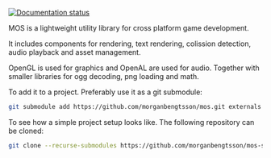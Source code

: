 [![Documentation status](https://readthedocs.org/projects/mos/badge/?version=latest)](https://readthedocs.org/projects/mos/en/latest/?badge=latest)

MOS is a lightweight utility library for cross platform game development. 

It includes components for rendering, text rendering, colission detection, audio playback and asset management.

OpenGL is used for graphics and OpenAL are used for audio. Together
with smaller libraries for ogg decoding, png loading and math.

To add it to a project. Preferably use it as a git submodule:

```bash
git submodule add https://github.com/morganbengtsson/mos.git externals --init --recursive
```

To see how a simple project setup looks like. The following repository can be cloned:


```bash
git clone --recurse-submodules https://github.com/morganbengtsson/mos-skeleton
```

